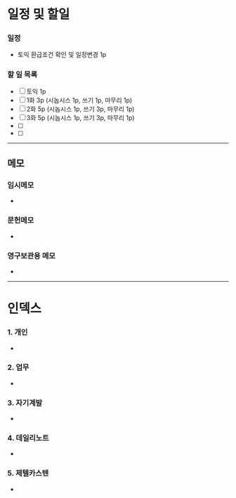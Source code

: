 # 일정 및 할일
### 일정
- 토익 환급조건 확인 및 일정변경 1p

### 할 일 목록
 
- [ ] 토익 1p
- [ ] 1화 3p (시놉시스 1p, 쓰기 1p, 마무리 1p)
- [ ] 2화 5p (시놉시스 1p, 쓰기 3p, 마무리 1p)
- [ ]  3화 5p (시놉시스 1p, 쓰기 3p, 마무리 1p)
- [ ] 
- [ ] 

---

## 메모

### 임시메모
- 
### 문헌메모
- 

### 영구보관용 메모
- 

---

# 인덱스
### 1. 개인 
- 
### 2. 업무
- 
### 3. 자기계발
- 
### 4. 데일리노트
- 
### 5. 제텔카스텐
- 